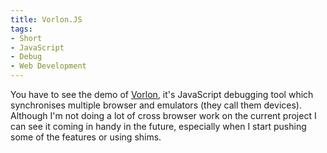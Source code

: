 ```yaml
---
title: Vorlon.JS
tags:
- Short
- JavaScript
- Debug
- Web Development
---
```


You have to see the demo of [Vorlon](http://vorlonjs.com), it's JavaScript debugging tool which synchronises multiple browser and emulators (they call them devices). Although I'm not doing a lot of cross browser work on the current project I can see it coming in handy in the future, especially when I start pushing some of the features or using shims.
